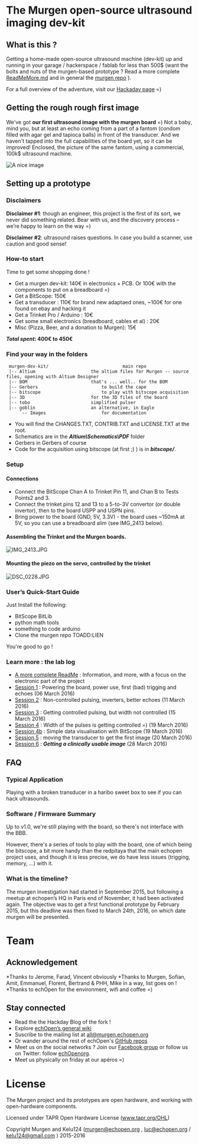 # The Murgen open-source ultrasound imaging dev-kit 

## What is this ?

Getting a home-made open-source ultrasound machine (dev-kit) up and running in your garage / hackerspace / fablab for less than 500$ (want the bolts and nuts of the murgen-based prototype ? Read a more complete [ReadMeMore.md](ReadMeMore.md) and in general the [murgen repo](https://github.com/kelu124/murgen-dev-kit/) ). 

For a full overview of the adventure, visit our [Hackaday page](https://hackaday.io/project/9281-murgen) =)

## Getting the rough rough first image

We've got **our first ultrasound image with the murgen board** =) Not a baby, mind you, but at least an echo coming from a part of a fantom (condom filled with agar gel and tapioca balls) in front of the transducer. And we haven't tapped into the full capabilities of the board yet, so it can be improved! Enclosed, the picture of the same fantom, using a commercial, 100k$ ultrasound machine.

![A nice image](Images/Session_6/Fantom1+Scan.png)

## Setting up a prototype

### Disclaimers

**Disclaimer #1**: though an engineer, this project is the first of its sort, we never did something related. Bear with us, and the discovery process – we’re happy to learn on the way =)

**Disclaimer #2**: ultrasound raises questions. In case you build a scanner, use caution and good sense!

### How-to start

Time to get some shopping done !
* Get a murgen dev-kit: 140€ in electronics + PCB. Or 100€ with the components to put on a breadboard =)
* Get a BitScope: 150€
* Get a transducer : 110€ for brand new adaptaed ones, ~100€ for one found on ebay and hacking it
* Get a Trinket Pro / Arduino : 10€
* Get some small electronics (breadboard, cables et al) : 20€
* Misc (Pizza, Beer, and a donation to Murgen): 15€

**_Total spent_: 400€ to 450€**

### Find your way in the folders

     murgen-dev-kit/			         		main repo
	 |-- Altium						the altium files for Murgen -- source files, opening with Altium Designer
	 |-- BOM						that's ... well.. for the BOM
	 |-- Gerbers						to build the cape
	 |-- bitscope						to play with bitscope acquisition
	 |-- 3D							for the 3D files of the board	
	 |-- tobo					 	simplified pulser
	 |-- goblin						an alternative, in Eagle
         `-- Images						for documentation


* You will find the CHANGES.TXT, CONTRIB.TXT and LICENSE.TXT at the root.
* Schematics are in the ***Altium\Schematics\PDF*** folder
* Gerbers in Gerbers of course
* Code for the acquisition using bitscope (at first ;) ) is in ***bitscope/***.


### Setup
#### Connections

* Connect the BitScope Chan A to Trinket Pin 11, and Chan B to Tests Points2 and 3.
* Connect the trinket pins 12 and 13 to a 5-to-3V convertor (or double invertor), then to the board USPP and USPN pins.
* Bring power to the board (GND, 5V, 3.3V) - the board uses ~150mA at 5V, so you can use a breadboard alim (see IMG_2413 below).

#### Assembling the Trinket and the Murgen boards.

![IMG_2413.JPG](/Images/Session_4/IMG_2413.JPG)

#### Mounting the piezo on the servo, controlled by the trinket

![DSC_0228.JPG](/Images/Session_5/DSC_0228.JPG)


### User’s Quick-Start Guide

Just Install the following:
* BitScope BitLib
* python math tools
* something to code arduino
* Clone the murgen repo TOADD:LIEN

You're good to go !

### Learn more : the lab log
- [A more complete ReadMe](ReadMe.more) : Information, and more, with a focus on the electronic part of the project
- [Session 1](Session_1.md) : Powering the board, power use, first (bad) trigging and echoes (06 March 2016)
- [Session 2](Session_2.md) : Non-controlled pulsing, inverters, better echoes (11 March 2016)
- [Session 3](Session_3.md) : Getting controlled pulsing, but width not controlled (15 March 2016)
- [Session 4](Session_4.md) : Width of the pulses is getting controlled =) (19 March 2016)
- [Session 4b](Session_4b.md) : Simple data visualisation with BitScope (19 March 2016)
- [Session 5](Session_5.md) : moving the transducer to get the first image (20 March 2016)
- [Session 6](Session_6.md) : ***Getting a clinically usable image*** (28 March 2016)

## FAQ

### Typical Application

Playing with a broken transducer in a haribo sweet box to see if you can hack ultrasounds.

### Software / Firmware Summary

Up to v1.0, we're still playing with the board, so there's not interface with the BBB.

However, there's a series of tools to play with the board, one of which being the bitscope, a bit more handy than the redpitaya that the main echopen project uses, and though it is less precise, we do have less issues (trigging, memory, ...) with it.

### What is the timeline?
The murgen investigation had started in September 2015, but following a meetup at echopen’s HQ in Paris end of November, it had been activated again. The objective was to get a first functional prototype by February 2015, but this deadline was then fixed to March 24th, 2016, on which date murgen will be presented.

# Team

## Acknowledgement

*Thanks to Jerome, Farad, Vincent obviously
*Thanks to Murgen, Sofian, Amit, Emmanuel, Florent, Bertrand & PHH, Mike in a way, list goes on !
*Thanks to echOpen for the environment, wifi and coffee =)

## Stay connected

* Read the the Hackday Blog of the fork !
* Explore [echOpen’s general wiki](http://echopen.org)
* Suscribe to the mailing list at all@murgen.echopen.org
* Or wander around the rest of echOpen's [GitHub repos](https://github.com/echopen/)
* Meet us on the social networks ? Join our [Facebook group](https://www.facebook.com/groups/echopen/) or follow us on Twitter: follow [echOpenorg](http://twitter.com/echopenorg/).
* Meet us physically on friday at our apéros =)


# License

The Murgen project and its prototypes are open hardware, and working with open-hardware components.

Licensed under TAPR Open Hardware License (www.tapr.org/OHL)

Copyright Murgen and Kelu124 (murgen@echopen.org , luc@echopen.org / kelu124@gmail.com ) 2015-2016
